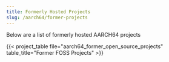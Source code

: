 ```yaml
---
title: Formerly Hosted Projects
slug: /aarch64/former-projects
---
```


Below are a list of formerly hosted AARCH64 projects

{{< project_table file="aarch64_former_open_source_projects" table_title="Former FOSS Projects" >}}

